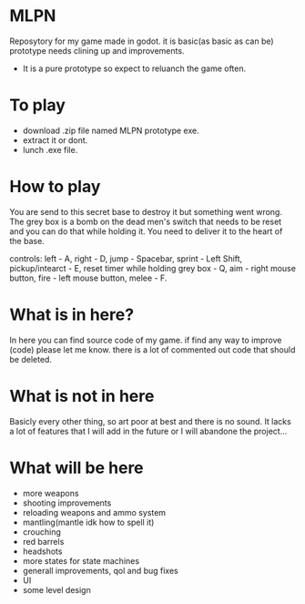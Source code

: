 # MLPN
Reposytory for my game made in godot. it is basic(as basic as can be) prototype needs clining up and improvements.
* It is a pure prototype so expect to reluanch the game often.

# To play
- download .zip file named MLPN prototype exe.
- extract it or dont.
- lunch .exe file.

# How to play
You are send to this secret base to destroy it but something went wrong.
The grey box is a bomb on the dead men's switch that needs to be reset and you can do that while holding it.
You need to deliver it to the heart of the base.

controls:
left - A,
right - D,
jump - Spacebar,
sprint - Left Shift,
pickup/intearct - E,
reset timer while holding grey box - Q,
aim - right mouse button,
fire - left mouse button,
melee - F.

# What is in here?
In here you can find source code of my game.
if find any way to improve (code) please let me know.
there is a lot of commented out code that should be deleted.

# What is not in here
Basicly every other thing, so art poor at best and there is no sound.
It lacks a lot of features that I will add in the future or I will abandone the project...

# What will be here
- more weapons
- shooting improvements
- reloading weapons and ammo system
- mantling(mantle idk how to spell it)
- crouching
- red barrels
- headshots
- more states for state machines
- generall improvements, qol and bug fixes
- UI
- some level design
